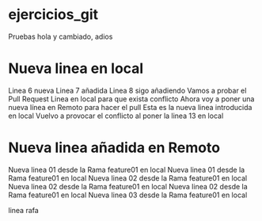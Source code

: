 # ejercicios_git
Pruebas
hola
y cambiado, adios
# Nueva linea en local
Linea 6 nueva
Linea 7 añadida
Linea 8 sigo añadiendo
Vamos a probar el Pull Request
Linea en local para que exista conflicto
Ahora voy a poner una nueva línea en Remoto para hacer el pull
Esta es la nueva linea introducida en local
Vuelvo a provocar el conflicto al poner la linea 13 en local
# Nueva linea añadida en Remoto 
Nueva linea 01 desde la Rama feature01 en local
Nueva linea 01 desde la Rama feature01 en local
Nueva linea 02 desde la Rama feature01 en local
Nueva linea 02 desde la Rama feature01 en local
Nueva linea 02 desde la Rama feature01 en local
Nueva linea 03 desde la Rama feature01 en local

linea rafa